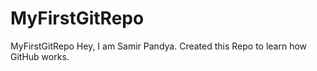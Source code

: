 # MyFirstGitRepo
MyFirstGitRepo
Hey, I am Samir Pandya. Created this Repo to learn how GitHub works.
